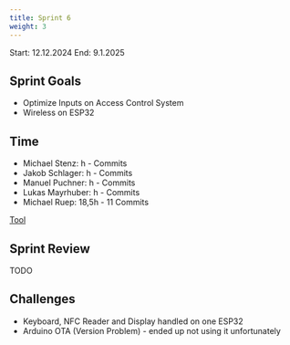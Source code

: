 ```yaml
---
title: Sprint 6
weight: 3
---
```


<title>{{.Title}}</title>

Start: 12.12.2024
End: 9.1.2025

## Sprint Goals
- Optimize Inputs on Access Control System
- Wireless on ESP32 

## Time
- Michael Stenz: h -  Commits
- Jakob Schlager: h - Commits
- Manuel Puchner: h - Commits
- Lukas Mayrhuber: h - Commits
- Michael Ruep: 18,5h - 11 Commits
  
[Tool](https://timetracking.websters.at)

## Sprint Review
TODO


## Challenges
- Keyboard, NFC Reader and Display handled on one ESP32
- Arduino OTA (Version Problem) - ended up not using it unfortunately
